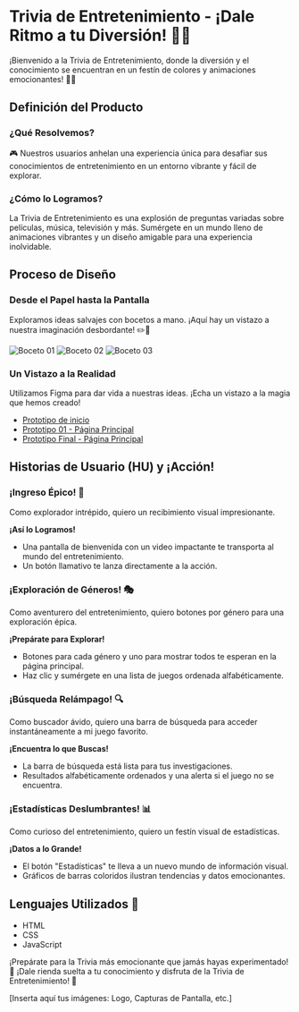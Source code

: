 # Trivia de Entretenimiento - ¡Dale Ritmo a tu Diversión! 🚀🎉

¡Bienvenido a la Trivia de Entretenimiento, donde la diversión y el conocimiento se encuentran en un festín de colores y animaciones emocionantes! 🌈💫

## Definición del Producto

### ¿Qué Resolvemos?

🎮 Nuestros usuarios anhelan una experiencia única para desafiar sus conocimientos de entretenimiento en un entorno vibrante y fácil de explorar.

### ¿Cómo lo Logramos?

La Trivia de Entretenimiento es una explosión de preguntas variadas sobre películas, música, televisión y más. Sumérgete en un mundo lleno de animaciones vibrantes y un diseño amigable para una experiencia inolvidable.

## Proceso de Diseño

### Desde el Papel hasta la Pantalla

Exploramos ideas salvajes con bocetos a mano. ¡Aquí hay un vistazo a nuestra imaginación desbordante! ✏️🌟

![Boceto 01](url_boceto_01)
![Boceto 02](url_boceto_02)
![Boceto 03](url_boceto_03)

### Un Vistazo a la Realidad

Utilizamos Figma para dar vida a nuestras ideas. ¡Echa un vistazo a la magia que hemos creado!

- [Prototipo de inicio](url_prototipo_inicio)
- [Prototipo 01 - Página Principal](url_prototipo_01)
- [Prototipo Final - Página Principal](url_prototipo_final)

## Historias de Usuario (HU) y ¡Acción!

### ¡Ingreso Épico! 🌌

Como explorador intrépido, quiero un recibimiento visual impresionante.

**¡Así lo Logramos!**
- Una pantalla de bienvenida con un video impactante te transporta al mundo del entretenimiento.
- Un botón llamativo te lanza directamente a la acción.

### ¡Exploración de Géneros! 🎭

Como aventurero del entretenimiento, quiero botones por género para una exploración épica.

**¡Prepárate para Explorar!**
- Botones para cada género y uno para mostrar todos te esperan en la página principal.
- Haz clic y sumérgete en una lista de juegos ordenada alfabéticamente.

### ¡Búsqueda Relámpago! 🔍

Como buscador ávido, quiero una barra de búsqueda para acceder instantáneamente a mi juego favorito.

**¡Encuentra lo que Buscas!**
- La barra de búsqueda está lista para tus investigaciones.
- Resultados alfabéticamente ordenados y una alerta si el juego no se encuentra.

### ¡Estadísticas Deslumbrantes! 📊

Como curioso del entretenimiento, quiero un festín visual de estadísticas.

**¡Datos a lo Grande!**
- El botón "Estadísticas" te lleva a un nuevo mundo de información visual.
- Gráficos de barras coloridos ilustran tendencias y datos emocionantes.

## Lenguajes Utilizados 📝

- HTML
- CSS
- JavaScript

¡Prepárate para la Trivia más emocionante que jamás hayas experimentado! 🚀 ¡Dale rienda suelta a tu conocimiento y disfruta de la Trivia de Entretenimiento! 🌟

[Inserta aquí tus imágenes: Logo, Capturas de Pantalla, etc.]
